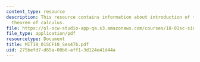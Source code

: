 ```yaml
---
content_type: resource
description: This resource contains information about introduction of the fundamental
  theorem of calculus.
file: https://ol-ocw-studio-app-qa.s3.amazonaws.com/courses/18-01sc-single-variable-calculus-fall-2010/275befd7d65a08b6aff13d124e41d44a_MIT18_01SCF10_Ses47b.pdf
file_type: application/pdf
resourcetype: Document
title: MIT18_01SCF10_Ses47b.pdf
uid: 275befd7-d65a-08b6-aff1-3d124e41d44a
---
```

